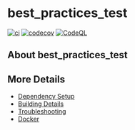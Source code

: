 # best_practices_test

[![ci](https://github.com/Singu99/best_practices_test/actions/workflows/ci.yml/badge.svg)](https://github.com/Singu99/best_practices_test/actions/workflows/ci.yml)
[![codecov](https://codecov.io/gh/Singu99/best_practices_test/branch/main/graph/badge.svg)](https://codecov.io/gh/Singu99/best_practices_test)
[![CodeQL](https://github.com/Singu99/best_practices_test/actions/workflows/codeql-analysis.yml/badge.svg)](https://github.com/Singu99/best_practices_test/actions/workflows/codeql-analysis.yml)

## About best_practices_test



## More Details

 * [Dependency Setup](README_dependencies.md)
 * [Building Details](README_building.md)
 * [Troubleshooting](README_troubleshooting.md)
 * [Docker](README_docker.md)
